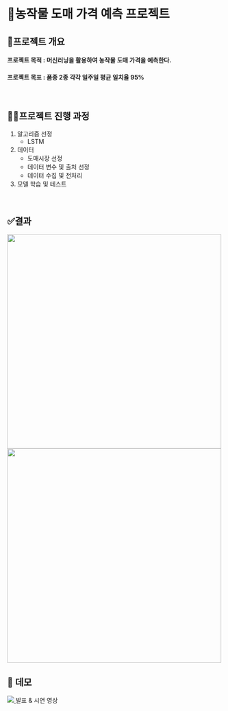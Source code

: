 # 🌿농작물 도매 가격 예측 프로젝트

## 🌱프로젝트 개요
#### 프로젝트 목적 : 머신러닝을 활용하여 농작물 도매 가격을 예측한다.
#### 프로젝트 목표 : 품종 2종 각각 일주일 평균 일치율 95%

<br/>

## 👩‍💻프로젝트 진행 과정
1. 알고리즘 선정
   - LSTM
2. 데이터
   - 도매시장 선정
   - 데이터 변수 및 출처 선정
   - 데이터 수집 및 전처리
3. 모델 학습 및 테스트

<br/>

## ✅결과
<image src="https://github.com/user-attachments/assets/05a92704-4bee-41a7-9513-0c358ebe009c" width="500">
<br/>
<image src="https://github.com/user-attachments/assets/3f86c46e-e6ab-4d47-bbfe-7f7d998704b4" width="500">   

<br/>

## 🎥 데모

<a href="" target="_blank">
    <img src="https://img.shields.io/badge/ -FF0000?style=social&logo=youtube"/>
</a> 발표 & 시연 영상
